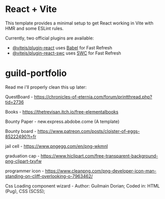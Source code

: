 # React + Vite

This template provides a minimal setup to get React working in Vite with HMR and some ESLint rules.

Currently, two official plugins are available:

- [@vitejs/plugin-react](https://github.com/vitejs/vite-plugin-react/blob/main/packages/plugin-react/README.md) uses [Babel](https://babeljs.io/) for Fast Refresh
- [@vitejs/plugin-react-swc](https://github.com/vitejs/vite-plugin-react-swc) uses [SWC](https://swc.rs/) for Fast Refresh

# guild-portfolio

Read me i'll properly clean this up later:

QuestBoard - https://chronicles-of-eternia.com/forum/printthread.php?tid=2736

Books - https://thetrevisan.itch.io/free-elementalbooks

Bounty Paper - new.express.abdobe.come (A template)

Bounty board - https://www.patreon.com/posts/cloister-of-eggs-85222490?l=fr

jail cell - https://www.pngegg.com/en/png-wkmnl

graduation cap - https://www.hiclipart.com/free-transparent-background-png-clipart-txyfw

programmer icon - https://www.cleanpng.com/png-developer-icon-man-standing-on-cliff-overlooking-o-7963462/

Css Loading component wizard - Author: Guilmain Dorian;
Coded in: HTML (Pug), CSS (SCSS);
